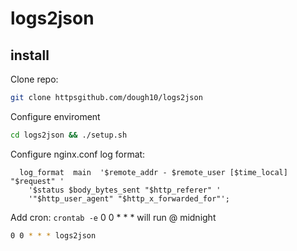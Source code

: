 # logs2json

## install

Clone repo:  

```bash
git clone httpsgithub.com/dough10/logs2json
```

Configure enviroment

```bash
cd logs2json && ./setup.sh
```

Configure nginx.conf log format:  

```text
  log_format  main  '$remote_addr - $remote_user [$time_local] "$request" '
    '$status $body_bytes_sent "$http_referer" '
    '"$http_user_agent" "$http_x_forwarded_for"';
```  

Add cron: `crontab -e` 0 0 * * * will run @ midnight  

```bash
0 0 * * * logs2json
```
